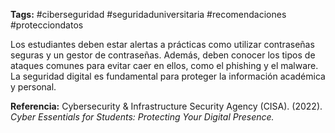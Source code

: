 **Tags:** #ciberseguridad #seguridaduniversitaria #recomendaciones #protecciondatos

Los estudiantes deben estar alertas a prácticas como utilizar contraseñas seguras y un gestor de contraseñas. Además, deben conocer los tipos de ataques comunes para evitar caer en ellos, como el phishing y el malware. La seguridad digital es fundamental para proteger la información académica y personal.

**Referencia:** Cybersecurity & Infrastructure Security Agency (CISA). (2022). _Cyber Essentials for Students: Protecting Your Digital Presence._